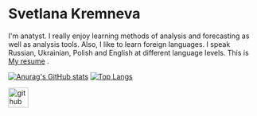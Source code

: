 # Svetlana Kremneva

I'm anatyst. I really enjoy learning methods of analysis and forecasting as well as analysis tools.
Also, I like to learn foreign languages. I speak Russian, Ukrainian, Polish and English at different language levels.
This is [My resume](https://hh.ru/resume/b3797be0ff0bc690cf0039ed1f3335624e7853?hhtmFrom=resume_list) .

[![Anurag's GitHub stats](https://github-readme-stats.vercel.app/api?username=Svetlana-Kremneva&show_icons=true&theme=transparent)](https://github.com/anuraghazra/github-readme-stats)
[![Top Langs](https://github-readme-stats.vercel.app/api/top-langs/?username=Svetlana-Kremneva&show_icons=true&theme=transparent)](https://github.com/anuraghazra/github-readme-stats)

[<img src='https://cdn.jsdelivr.net/npm/simple-icons@3.0.1/icons/github.svg' alt='github' height='40'>](https://github.com/Svetlana-Kremneva)  
